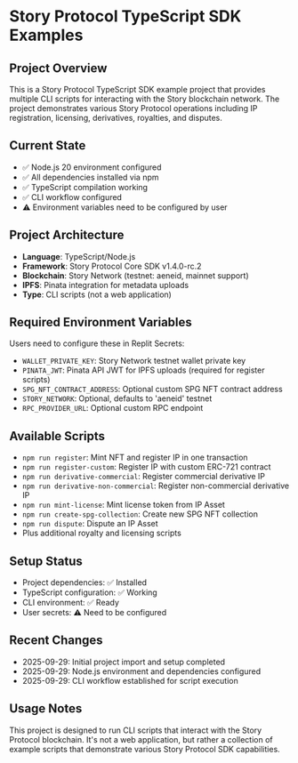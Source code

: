 # Story Protocol TypeScript SDK Examples

## Project Overview
This is a Story Protocol TypeScript SDK example project that provides multiple CLI scripts for interacting with the Story blockchain network. The project demonstrates various Story Protocol operations including IP registration, licensing, derivatives, royalties, and disputes.

## Current State
- ✅ Node.js 20 environment configured
- ✅ All dependencies installed via npm
- ✅ TypeScript compilation working
- ✅ CLI workflow configured
- ⚠️ Environment variables need to be configured by user

## Project Architecture
- **Language**: TypeScript/Node.js
- **Framework**: Story Protocol Core SDK v1.4.0-rc.2
- **Blockchain**: Story Network (testnet: aeneid, mainnet support)
- **IPFS**: Pinata integration for metadata uploads
- **Type**: CLI scripts (not a web application)

## Required Environment Variables
Users need to configure these in Replit Secrets:
- `WALLET_PRIVATE_KEY`: Story Network testnet wallet private key
- `PINATA_JWT`: Pinata API JWT for IPFS uploads (required for register scripts)
- `SPG_NFT_CONTRACT_ADDRESS`: Optional custom SPG NFT contract address
- `STORY_NETWORK`: Optional, defaults to 'aeneid' testnet
- `RPC_PROVIDER_URL`: Optional custom RPC endpoint

## Available Scripts
- `npm run register`: Mint NFT and register IP in one transaction
- `npm run register-custom`: Register IP with custom ERC-721 contract
- `npm run derivative-commercial`: Register commercial derivative IP
- `npm run derivative-non-commercial`: Register non-commercial derivative IP
- `npm run mint-license`: Mint license token from IP Asset
- `npm run create-spg-collection`: Create new SPG NFT collection
- `npm run dispute`: Dispute an IP Asset
- Plus additional royalty and licensing scripts

## Setup Status
- Project dependencies: ✅ Installed
- TypeScript configuration: ✅ Working
- CLI environment: ✅ Ready
- User secrets: ⚠️ Need to be configured

## Recent Changes
- 2025-09-29: Initial project import and setup completed
- 2025-09-29: Node.js environment and dependencies configured
- 2025-09-29: CLI workflow established for script execution

## Usage Notes
This project is designed to run CLI scripts that interact with the Story Protocol blockchain. It's not a web application, but rather a collection of example scripts that demonstrate various Story Protocol SDK capabilities.